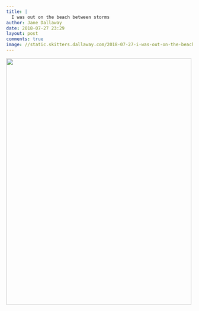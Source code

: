 ```yaml
---
title: |
  I was out on the beach between storms
author: Jane Dallaway
date: 2018-07-27 23:29
layout: post
comments: true
image: //static.skitters.dallaway.com/2018-07-27-i-was-out-on-the-beach-between-storms-thumb-1-IMG-5186.JPG
---
```


<div>
        <a href="//static.skitters.dallaway.com/2018-07-27-i-was-out-on-the-beach-between-storms-fullsize-1-IMG-5186.JPG">
          <img src="//static.skitters.dallaway.com/2018-07-27-i-was-out-on-the-beach-between-storms-thumb-1-IMG-5186.JPG" width="500" height="667"/>
        </a>
      </div>


  
      